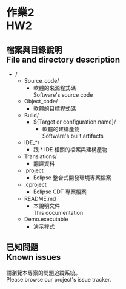 # 作業2<br />HW2

## 檔案與目錄說明<br />File and directory description
* /
    * Source_code/
        * 軟體的來源程式碼  
          Software's source code
    * Object_code/
        * 軟體的目標程式碼
    * Build/
        * ${Target or configuration name}/
            * 軟體的建構產物  
              Software's built artifacts
    * IDE_*/
        * 跟 * IDE 相關的檔案與建構產物
    * Translations/
        * 翻譯資料
    * .project
        * Eclipse 整合式開發環境專案檔案
    * .cproject
        * Eclipse CDT 專案檔案
    * README.md
        * 本說明文件  
          This documentation
    * Demo.executable
        * 演示程式

## 已知問題<br />Known issues
請瀏覽本專案的問題追蹤系統。  
Please browse our project's issue tracker.